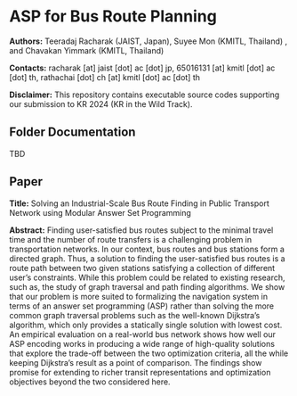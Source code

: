 # ASP for Bus Route Planning

**Authors:** Teeradaj Racharak (JAIST, Japan), Suyee Mon (KMITL, Thailand) , and Chavakan Yimmark (KMITL, Thailand) 

**Contacts:** racharak [at] jaist [dot] ac [dot] jp, 65016131 [at] kmitl [dot] ac [dot] th, rathachai [dot] ch [at] kmitl [dot] ac [dot] th

**Disclaimer:** This repository contains executable source codes supporting our submission to KR 2024 (KR in the Wild Track). 

## Folder Documentation
TBD

## Paper 

**Title:** Solving an Industrial-Scale Bus Route Finding in Public Transport Network using Modular Answer Set Programming

**Abstract:** Finding user-satisfied bus routes subject to the minimal travel time and the number of route transfers is a challenging problem in transportation networks. In our context, bus routes and bus stations form a directed graph. Thus, a solution to finding the user-satisfied bus routes is a route path between two given stations satisfying a collection of different user’s constraints. While this problem could be related to existing research, such as, the study of graph traversal and path finding algorithms. We show that our problem is more suited to formalizing the navigation system in terms of an answer set programming (ASP) rather than solving the more common graph traversal problems such as the well-known Dijkstra’s algorithm, which only provides a statically single solution with lowest cost. An empirical evaluation on a real-world bus network shows how well our ASP encoding works in producing a wide range of high-quality solutions that explore the trade-off between the two optimization criteria, all the while keeping Dijkstra’s result as a point of comparison. The findings show promise for extending to richer transit representations and optimization objectives beyond the two considered here.


